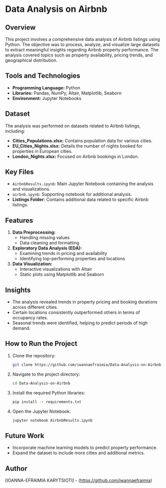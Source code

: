 # Data Analysis on Airbnb

## Overview
This project involves a comprehensive data analysis of Airbnb listings using Python. The objective was to process, analyze, and visualize large datasets to extract meaningful insights regarding Airbnb property performance. The analysis covered topics such as property availability, pricing trends, and geographical distribution.

## Tools and Technologies
- **Programming Language:** Python
- **Libraries:** Pandas, NumPy, Altair, Matplotlib, Seaborn
- **Environment:** Jupyter Notebooks

## Dataset
The analysis was performed on datasets related to Airbnb listings, including:
- **Cities_Populations.xlsx:** Contains population data for various cities.
- **EU_Cities_Nights.xlsx:** Details the number of nights booked for properties in European cities.
- **London_Nights.xlsx:** Focused on Airbnb bookings in London.

## Key Files
- `AirbnbResults.ipynb`: Main Jupyter Notebook containing the analysis and visualizations.
- `airbnb.ipynb`: Supporting notebook for additional analysis.
- **Listings Folder:** Contains additional data related to specific Airbnb listings.

## Features
1. **Data Preprocessing:**
   - Handling missing values
   - Data cleaning and formatting
2. **Exploratory Data Analysis (EDA):**
   - Examining trends in pricing and availability
   - Identifying top-performing properties and locations
3. **Data Visualization:**
   - Interactive visualizations with Altair
   - Static plots using Matplotlib and Seaborn

## Insights
- The analysis revealed trends in property pricing and booking durations across different cities.
- Certain locations consistently outperformed others in terms of occupancy rates.
- Seasonal trends were identified, helping to predict periods of high demand.

## How to Run the Project
1. Clone the repository:
   ```bash
   git clone https://github.com/iwannaefraimia/Data-Analysis-on-Airbnb.git
   ```
2. Navigate to the project directory:
   ```bash
   cd Data-Analysis-on-Airbnb
   ```
3. Install the required Python libraries:
   ```bash
   pip install -r requirements.txt
   ```
4. Open the Jupyter Notebook:
   ```bash
   jupyter notebook AirbnbResults.ipynb
   ```

## Future Work
- Incorporate machine learning models to predict property performance.
- Expand the dataset to include more cities and additional metrics.

## Author
[IOANNA-EFRAIMIA KARYTSIOTI] - (https://github.com/iwannaefraimia)
